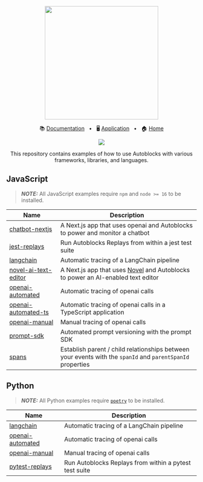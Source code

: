 <!-- banner start -->
<p align="center">
  <img src="https://app.autoblocks.ai/images/logo.png" width="300px">
</p>

<p align="center">
  📚
  <a href="https://docs.autoblocks.ai/">Documentation</a>
  &nbsp;
  •
  &nbsp;
  🖥️
  <a href="https://app.autoblocks.ai/">Application</a>
  &nbsp;
  •
  &nbsp;
  🏠
  <a href="https://www.autoblocks.ai/">Home</a>
</p>
<!-- banner end -->

<p align="center">
  <a href="https://github.com/autoblocksai/autoblocks-examples/actions/workflows/ci.yml">
    <img src="https://github.com/autoblocksai/autoblocks-examples/actions/workflows/ci.yml/badge.svg?branch=main">
  </a>
</p>

<p align="center">
  This repository contains examples of how to use Autoblocks with various frameworks, libraries, and languages.
</p>

## JavaScript

> **_NOTE:_** All JavaScript examples require `npm` and `node >= 16` to be installed.

<!-- JavaScript start -->

| Name                                                     | Description                                                                                                            |
| -------------------------------------------------------- | ---------------------------------------------------------------------------------------------------------------------- |
| [chatbot-nextjs](/JavaScript/chatbot-nextjs)             | A Next.js app that uses openai and Autoblocks to power and monitor a chatbot                                           |
| [jest-replays](/JavaScript/jest-replays)                 | Run Autoblocks Replays from within a jest test suite                                                                   |
| [langchain](/JavaScript/langchain)                       | Automatic tracing of a LangChain pipeline                                                                              |
| [novel-ai-text-editor](/JavaScript/novel-ai-text-editor) | A Next.js app that uses [Novel](https://github.com/steven-tey/novel) and Autoblocks to power an AI-enabled text editor |
| [openai-automated](/JavaScript/openai-automated)         | Automatic tracing of openai calls                                                                                      |
| [openai-automated-ts](/JavaScript/openai-automated-ts)   | Automatic tracing of openai calls in a TypeScript application                                                          |
| [openai-manual](/JavaScript/openai-manual)               | Manual tracing of openai calls                                                                                         |
| [prompt-sdk](/JavaScript/prompt-sdk)                     | Automated prompt versioning with the prompt SDK                                                                        |
| [spans](/JavaScript/spans)                               | Establish parent / child relationships between your events with the `spanId` and `parentSpanId` properties             |

<!-- JavaScript end -->

## Python

> **_NOTE:_** All Python examples require [`poetry`](https://python-poetry.org/docs/#installation) to be installed.

<!-- Python start -->

| Name                                         | Description                                            |
| -------------------------------------------- | ------------------------------------------------------ |
| [langchain](/Python/langchain)               | Automatic tracing of a LangChain pipeline              |
| [openai-automated](/Python/openai-automated) | Automatic tracing of openai calls                      |
| [openai-manual](/Python/openai-manual)       | Manual tracing of openai calls                         |
| [pytest-replays](/Python/pytest-replays)     | Run Autoblocks Replays from within a pytest test suite |

<!-- Python end -->
